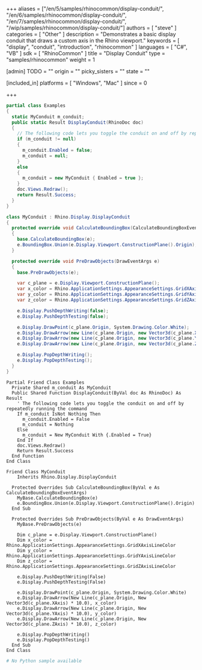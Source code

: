 +++
aliases = ["/en/5/samples/rhinocommon/display-conduit/", "/en/6/samples/rhinocommon/display-conduit/", "/en/7/samples/rhinocommon/display-conduit/", "/wip/samples/rhinocommon/display-conduit/"]
authors = [ "steve" ]
categories = [ "Other" ]
description = "Demonstrates a basic display conduit that draws a custom axis in the Rhino viewport."
keywords = [ "display", "conduit", "introduction", "rhinocommon" ]
languages = [ "C#", "VB" ]
sdk = [ "RhinoCommon" ]
title = "Display Conduit"
type = "samples/rhinocommon"
weight = 1

[admin]
TODO = ""
origin = ""
picky_sisters = ""
state = ""

[included_in]
platforms = [ "Windows", "Mac" ]
since = 0

+++

<div class="codetab-content" id="cs">

```cs
partial class Examples
{
  static MyConduit m_conduit;
  public static Result DisplayConduit(RhinoDoc doc)
  {
    // The following code lets you toggle the conduit on and off by repeatedly running the command
    if (m_conduit != null)
    {
      m_conduit.Enabled = false;
      m_conduit = null;
    }
    else
    {
      m_conduit = new MyConduit { Enabled = true };
    }
    doc.Views.Redraw();
    return Result.Success;
  }
}

class MyConduit : Rhino.Display.DisplayConduit
{
  protected override void CalculateBoundingBox(CalculateBoundingBoxEventArgs e)
  {
    base.CalculateBoundingBox(e);
    e.BoundingBox.Union(e.Display.Viewport.ConstructionPlane().Origin);
  }

  protected override void PreDrawObjects(DrawEventArgs e)
  {
    base.PreDrawObjects(e);

    var c_plane = e.Display.Viewport.ConstructionPlane();
    var x_color = Rhino.ApplicationSettings.AppearanceSettings.GridXAxisLineColor;
    var y_color = Rhino.ApplicationSettings.AppearanceSettings.GridYAxisLineColor;
    var z_color = Rhino.ApplicationSettings.AppearanceSettings.GridZAxisLineColor;

    e.Display.PushDepthWriting(false);
    e.Display.PushDepthTesting(false);

    e.Display.DrawPoint(c_plane.Origin, System.Drawing.Color.White);
    e.Display.DrawArrow(new Line(c_plane.Origin, new Vector3d(c_plane.XAxis) * 10.0), x_color);
    e.Display.DrawArrow(new Line(c_plane.Origin, new Vector3d(c_plane.YAxis) * 10.0), y_color);
    e.Display.DrawArrow(new Line(c_plane.Origin, new Vector3d(c_plane.ZAxis) * 10.0), z_color);

    e.Display.PopDepthWriting();
    e.Display.PopDepthTesting();
  }
}
```

</div>


<div class="codetab-content" id="vb">

```vbnet
Partial Friend Class Examples
  Private Shared m_conduit As MyConduit
  Public Shared Function DisplayConduit(ByVal doc As RhinoDoc) As Result
	' The following code lets you toggle the conduit on and off by repeatedly running the command
	If m_conduit IsNot Nothing Then
	  m_conduit.Enabled = False
	  m_conduit = Nothing
	Else
	  m_conduit = New MyConduit With {.Enabled = True}
	End If
	doc.Views.Redraw()
	Return Result.Success
  End Function
End Class

Friend Class MyConduit
	Inherits Rhino.Display.DisplayConduit

  Protected Overrides Sub CalculateBoundingBox(ByVal e As CalculateBoundingBoxEventArgs)
	MyBase.CalculateBoundingBox(e)
	e.BoundingBox.Union(e.Display.Viewport.ConstructionPlane().Origin)
  End Sub

  Protected Overrides Sub PreDrawObjects(ByVal e As DrawEventArgs)
	MyBase.PreDrawObjects(e)

	Dim c_plane = e.Display.Viewport.ConstructionPlane()
	Dim x_color = Rhino.ApplicationSettings.AppearanceSettings.GridXAxisLineColor
	Dim y_color = Rhino.ApplicationSettings.AppearanceSettings.GridYAxisLineColor
	Dim z_color = Rhino.ApplicationSettings.AppearanceSettings.GridZAxisLineColor

	e.Display.PushDepthWriting(False)
	e.Display.PushDepthTesting(False)

	e.Display.DrawPoint(c_plane.Origin, System.Drawing.Color.White)
	e.Display.DrawArrow(New Line(c_plane.Origin, New Vector3d(c_plane.XAxis) * 10.0), x_color)
	e.Display.DrawArrow(New Line(c_plane.Origin, New Vector3d(c_plane.YAxis) * 10.0), y_color)
	e.Display.DrawArrow(New Line(c_plane.Origin, New Vector3d(c_plane.ZAxis) * 10.0), z_color)

	e.Display.PopDepthWriting()
	e.Display.PopDepthTesting()
  End Sub
End Class
```

</div>


<div class="codetab-content" id="py">

```python
# No Python sample available
```

</div>
